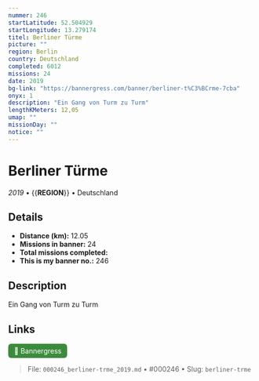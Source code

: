 ```yaml
---
nummer: 246
startLatitude: 52.504929
startLongitude: 13.279174
titel: Berliner Türme
picture: ""
region: Berlin
country: Deutschland
completed: 6012
missions: 24
date: 2019
bg-link: "https://bannergress.com/banner/berliner-t%C3%BCrme-7cba"
onyx: 1
description: "Ein Gang von Turm zu Turm"
lengthKMeters: 12,05
umap: ""
missionDay: ""
notice: ""
---
```

# Berliner Türme

*2019* • {{__REGION__}} • Deutschland





## Details
- **Distance (km):** 12.05
- **Missions in banner:** 24
- **Total missions completed:** 
- **This is my banner no.:** 246



## Description
Ein Gang von Turm zu Turm



## Links
<a href="https://bannergress.com/banner/berliner-t%C3%BCrme-7cba" target="_blank" style="display:inline-block;margin-right:8px;padding:6px 12px;background:#3c8b3c;color:#fff;text-decoration:none;border-radius:6px;">🔗 Bannergress</a>



> File: `000246_berliner-trme_2019.md` • #000246 • Slug: `berliner-trme`
